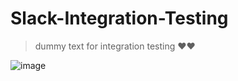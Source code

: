 # Slack-Integration-Testing
> dummy text for integration testing ❤❤

![image](https://user-images.githubusercontent.com/40190772/109301458-ad8ef780-7840-11eb-8a6b-8c412c68f4cf.png)


